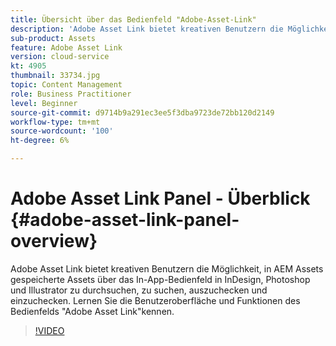 ```yaml
---
title: Übersicht über das Bedienfeld "Adobe-Asset-Link"
description: 'Adobe Asset Link bietet kreativen Benutzern die Möglichkeit, in AEM Assets gespeicherte Assets über das In-App-Bedienfeld in InDesign, Photoshop und Illustrator zu durchsuchen, zu suchen, auszuchecken und einzuchecken. Lernen Sie die Benutzeroberfläche und Funktionen des Bedienfelds "Adobe Asset Link"kennen. '
sub-product: Assets
feature: Adobe Asset Link
version: cloud-service
kt: 4905
thumbnail: 33734.jpg
topic: Content Management
role: Business Practitioner
level: Beginner
source-git-commit: d9714b9a291ec3ee5f3dba9723de72bb120d2149
workflow-type: tm+mt
source-wordcount: '100'
ht-degree: 6%

---
```



# Adobe Asset Link Panel - Überblick {#adobe-asset-link-panel-overview}

Adobe Asset Link bietet kreativen Benutzern die Möglichkeit, in AEM Assets gespeicherte Assets über das In-App-Bedienfeld in InDesign, Photoshop und Illustrator zu durchsuchen, zu suchen, auszuchecken und einzuchecken. Lernen Sie die Benutzeroberfläche und Funktionen des Bedienfelds &quot;Adobe Asset Link&quot;kennen.

>[!VIDEO](https://video.tv.adobe.com/v/33734/?quality=12)

